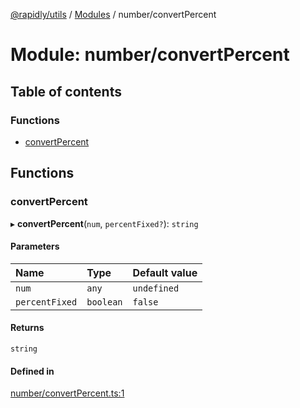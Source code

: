 [@rapidly/utils](../README.md) / [Modules](../modules.md) / number/convertPercent

# Module: number/convertPercent

## Table of contents

### Functions

- [convertPercent](number_convertPercent.md#convertpercent)

## Functions

### convertPercent

▸ **convertPercent**(`num`, `percentFixed?`): `string`

#### Parameters

| Name | Type | Default value |
| :------ | :------ | :------ |
| `num` | `any` | `undefined` |
| `percentFixed` | `boolean` | `false` |

#### Returns

`string`

#### Defined in

[number/convertPercent.ts:1](https://github.com/canguser/rapidly-utils/blob/7d8bf42/main/number/convertPercent.ts#L1)
